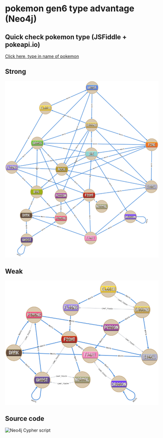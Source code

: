 # pokemon gen6 type advantage (Neo4j)

## Quick check pokemon type (JSFiddle + pokeapi.io)
[Click here, type in name of pokemon](https://jsfiddle.net/7r5homau/)

## Strong
![pokemon gen6 type advantage](https://github.com/DinkleMinded/pokemon-gen6-type-advantage/raw/master/gen%206%20type%20advantages.png)

## Weak
![pokemon gen6 type weaks](https://github.com/DinkleMinded/pokemon-gen6-type-advantage/raw/master/gen%206%20type%20weaks.png)

## Source code
![Neo4j Cypher script](https://github.com/DinkleMinded/pokemon-gen6-type-advantage/raw/master/building%20graph.cypher)

